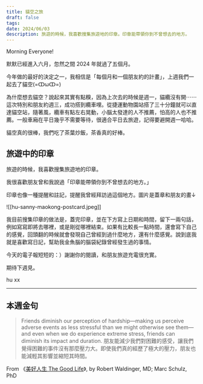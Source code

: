 ```yaml
---
title: 貓空之旅
draft: false
tags: 
date: 2024/06/03
description: 旅遊的時候，我喜歡搜集旅遊地的印章。印章能帶領你到不曾想去的地方。
---
```

Morning Everyone!

默默已經進入六月，忽然之間 2024 年就過了五個月。

今年做的最好的決定之一，我相信是「每個月和一個朋友約的計畫」，上週我們一起去了貓空(=ↀωↀ=)

為什麼想去貓空？說起來其實有點糗，因為上次去的時候是週一，貓纜沒有開⋯⋯這次特別和朋友約週三，成功搭到纜車哩。從捷運動物園站搭了三十分鐘就可以直達貓空站，隨著風，纜車有點左右晃動，小腦太發達的人不推薦，怕高的人也不推薦。一般車廂在平日幾乎不需要等待，很適合平日去旅遊，記得要避開週一哈哈。

貓空真的很棒，我們吃了茶葉炒飯，茶香真的好棒。

## 旅遊中的印章

旅遊的時候，我喜歡搜集旅遊地的印章。

我很喜歡朋友曾和我說過「印章能帶領你到不曾想去的地方。」

印章也像一種提醒和註記，提醒我曾經拜訪過這個地方。圖片是蓋章和朋友的畫↓

![[hu-sanny-maokong-postcard.jpeg]]

我目前搜集印章的做法是，蓋完印章，並在下方寫上日期和時間，留下一兩句話，例如寫寫即將去哪裡，或是剛從哪裡結束。如果有比較長一點時間，還會寫下自己的感覺，回頭翻的時候就會發現自己曾經到過什麼地方，還有什麼感覺。說到底我就是喜歡寫日記，幫助我金魚腦的腦袋紀錄曾經發生過的事情。

今天的電子報短短的：）謝謝你的閱讀，和朋友旅遊充電很充實。

期待下週見。

hu xx

---

## 本週金句

> Friends diminish our perception of hardship—making us perceive adverse events as less stressful than we might otherwise see them—and even when we do experience extreme stress, friends can diminish its impact and duration. 朋友能減少我們對困難的感受，讓我們覺得困難的事件沒有那麼壓力大。即使我們真的經歷了極大的壓力，朋友也能減輕其影響並縮短其時間。

From 《[​美好人生 The Good Life​](https://r10.to/hkFxFi)》, by Robert Waldinger, MD; Marc Schulz, PhD
